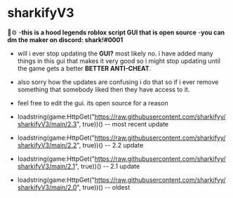 # sharkifyV3
🦈⚙️
-**this is a hood legends roblox script GUI that is open source**
-**you can dm the maker on discord: shark!#0001**


- will i ever stop updating the **GUI?** most likely no. i have added many things in this gui that makes it very good so i might stop updating until the game gets a better **BETTER ANTI-CHEAT**.


- also sorry how the updates are confusing i do that so if i ever remove something that somebody liked then they have access to it.

-  feel free to edit the gui. its open source for a reason 


- loadstring(game:HttpGet("https://raw.githubusercontent.com/sharkifyy/sharkifyV3/main/2.3", true))() -- most recent update

- loadstring(game:HttpGet("https://raw.githubusercontent.com/sharkifyy/sharkifyV3/main/2.2", true))() -- 2.2 update 

- loadstring(game:HttpGet("https://raw.githubusercontent.com/sharkifyy/sharkifyV3/main/2.1", true))() -- 2.1 update

- loadstring(game:HttpGet("https://raw.githubusercontent.com/sharkifyy/sharkifyV3/main/2.0", true))() -- oldest 
